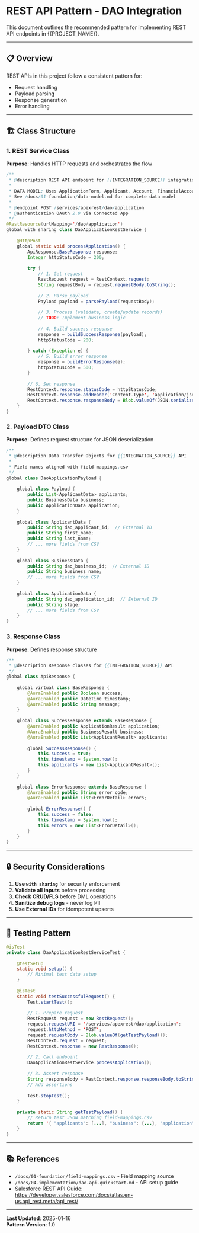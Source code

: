 # REST API Pattern - DAO Integration

This document outlines the recommended pattern for implementing REST API endpoints in {{PROJECT_NAME}}.

---

## 📋 Overview

REST APIs in this project follow a consistent pattern for:
- Request handling
- Payload parsing
- Response generation
- Error handling

---

## 🏗️ Class Structure

### 1. REST Service Class

**Purpose**: Handles HTTP requests and orchestrates the flow

```java
/**
 * @description REST API endpoint for {{INTEGRATION_SOURCE}} integration
 * 
 * DATA MODEL: Uses ApplicationForm, Applicant, Account, FinancialAccount
 * See /docs/01-foundation/data-model.md for complete data model
 * 
 * @endpoint POST /services/apexrest/dao/application
 * @authentication OAuth 2.0 via Connected App
 */
@RestResource(urlMapping='/dao/application')
global with sharing class DaoApplicationRestService {
    
    @HttpPost
    global static void processApplication() {
        ApiResponse.BaseResponse response;
        Integer httpStatusCode = 200;
        
        try {
            // 1. Get request
            RestRequest request = RestContext.request;
            String requestBody = request.requestBody.toString();
            
            // 2. Parse payload
            Payload payload = parsePayload(requestBody);
            
            // 3. Process (validate, create/update records)
            // TODO: Implement business logic
            
            // 4. Build success response
            response = buildSuccessResponse(payload);
            httpStatusCode = 200;
            
        } catch (Exception e) {
            // 5. Build error response
            response = buildErrorResponse(e);
            httpStatusCode = 500;
        }
        
        // 6. Set response
        RestContext.response.statusCode = httpStatusCode;
        RestContext.response.addHeader('Content-Type', 'application/json');
        RestContext.response.responseBody = Blob.valueOf(JSON.serialize(response));
    }
}
```

### 2. Payload DTO Class

**Purpose**: Defines request structure for JSON deserialization

```java
/**
 * @description Data Transfer Objects for {{INTEGRATION_SOURCE}} API
 * 
 * Field names aligned with field-mappings.csv
 */
global class DaoApplicationPayload {
    
    global class Payload {
        public List<ApplicantData> applicants;
        public BusinessData business;
        public ApplicationData application;
    }
    
    global class ApplicantData {
        public String dao_applicant_id;  // External ID
        public String first_name;
        public String last_name;
        // ... more fields from CSV
    }
    
    global class BusinessData {
        public String dao_business_id;  // External ID
        public String business_name;
        // ... more fields from CSV
    }
    
    global class ApplicationData {
        public String dao_application_id;  // External ID
        public String stage;
        // ... more fields from CSV
    }
}
```

### 3. Response Class

**Purpose**: Defines response structure

```java
/**
 * @description Response classes for {{INTEGRATION_SOURCE}} API
 */
global class ApiResponse {
    
    global virtual class BaseResponse {
        @AuraEnabled public Boolean success;
        @AuraEnabled public DateTime timestamp;
        @AuraEnabled public String message;
    }
    
    global class SuccessResponse extends BaseResponse {
        @AuraEnabled public ApplicationResult application;
        @AuraEnabled public BusinessResult business;
        @AuraEnabled public List<ApplicantResult> applicants;
        
        global SuccessResponse() {
            this.success = true;
            this.timestamp = System.now();
            this.applicants = new List<ApplicantResult>();
        }
    }
    
    global class ErrorResponse extends BaseResponse {
        @AuraEnabled public String error_code;
        @AuraEnabled public List<ErrorDetail> errors;
        
        global ErrorResponse() {
            this.success = false;
            this.timestamp = System.now();
            this.errors = new List<ErrorDetail>();
        }
    }
}
```

---

## 🔒 Security Considerations

1. **Use `with sharing`** for security enforcement
2. **Validate all inputs** before processing
3. **Check CRUD/FLS** before DML operations
4. **Sanitize debug logs** - never log PII
5. **Use External IDs** for idempotent upserts

---

## 🧪 Testing Pattern

```java
@isTest
private class DaoApplicationRestServiceTest {
    
    @testSetup
    static void setup() {
        // Minimal test data setup
    }
    
    @isTest
    static void testSuccessfulRequest() {
        Test.startTest();
        
        // 1. Prepare request
        RestRequest request = new RestRequest();
        request.requestURI = '/services/apexrest/dao/application';
        request.httpMethod = 'POST';
        request.requestBody = Blob.valueOf(getTestPayload());
        RestContext.request = request;
        RestContext.response = new RestResponse();
        
        // 2. Call endpoint
        DaoApplicationRestService.processApplication();
        
        // 3. Assert response
        String responseBody = RestContext.response.responseBody.toString();
        // Add assertions
        
        Test.stopTest();
    }
    
    private static String getTestPayload() {
        // Return test JSON matching field-mappings.csv
        return '{ "applicants": [...], "business": {...}, "application": {...} }';
    }
}
```

---

## 📚 References

- `/docs/01-foundation/field-mappings.csv` - Field mapping source
- `/docs/04-implementation/dao-api-quickstart.md` - API setup guide
- Salesforce REST API Guide: https://developer.salesforce.com/docs/atlas.en-us.api_rest.meta/api_rest/

---

**Last Updated**: 2025-01-16  
**Pattern Version**: 1.0

